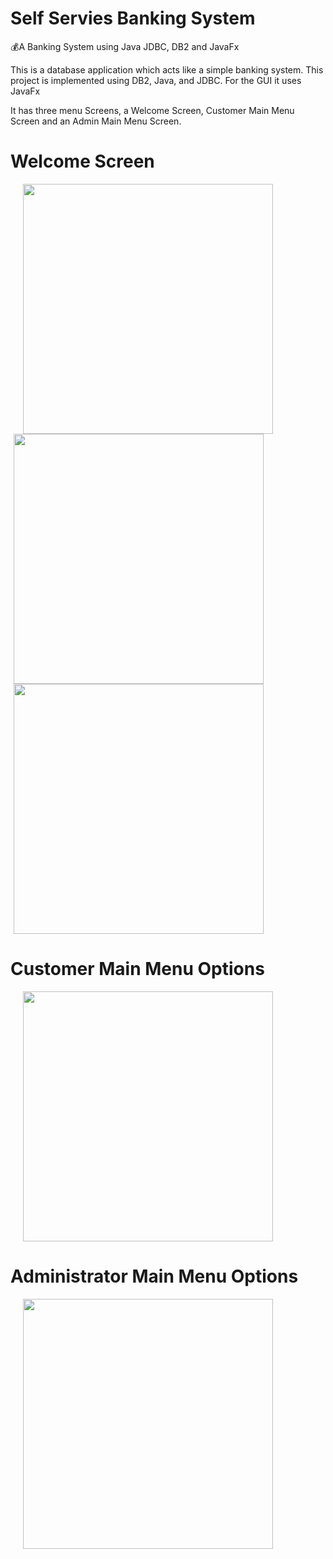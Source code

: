 # Self Servies Banking System
💰A Banking System using Java JDBC, DB2 and JavaFx

This is a database application which acts like a simple banking system.
This project is implemented using DB2, Java, and JDBC. For the GUI it uses JavaFx

It has three menu Screens, a Welcome Screen, Customer Main Menu Screen and an Admin Main Menu Screen.

# Welcome Screen

<img src="https://imgur.com/Dgp1rFV.jpg" width=400 hspace="20">
<img src="https://imgur.com/6thWAEw.jpg" width=400 hspace="5">
<img src="https://imgur.com/4G7iJnS.jpg" width=400 hspace="5">

# Customer Main Menu Options

<img src="https://imgur.com/FaPpdcb.jpg" width=400 hspace="20">

# Administrator Main Menu Options

<img src="https://imgur.com/zhSxepE.jpg" width=400 hspace="20">



